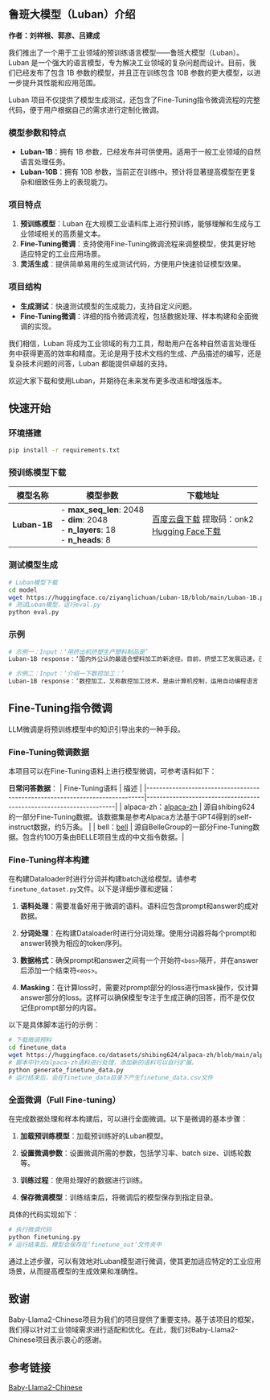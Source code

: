 ## 鲁班大模型（Luban）介绍
**作者：刘祥根、郭彦、吕建成**

我们推出了一个用于工业领域的预训练语言模型——鲁班大模型（Luban）。Luban 是一个强大的语言模型，专为解决工业领域的复杂问题而设计。目前，我们已经发布了包含 1B 参数的模型，并且正在训练包含 10B 参数的更大模型，以进一步提升其性能和应用范围。

Luban 项目不仅提供了模型生成测试，还包含了Fine-Tuning指令微调流程的完整代码，便于用户根据自己的需求进行定制化微调。

### 模型参数和特点
- **Luban-1B**：拥有 1B 参数，已经发布并可供使用。适用于一般工业领域的自然语言处理任务。
- **Luban-10B**：拥有 10B 参数，当前正在训练中。预计将显著提高模型在更复杂和细致任务上的表现能力。

### 项目特点
1. **预训练模型**：Luban 在大规模工业语料库上进行预训练，能够理解和生成与工业领域相关的高质量文本。
2. **Fine-Tuning微调**：支持使用Fine-Tuning微调流程来调整模型，使其更好地适应特定的工业应用场景。
3. **灵活生成**：提供简单易用的生成测试代码，方便用户快速验证模型效果。

### 项目结构
- **生成测试**：快速测试模型的生成能力，支持自定义问题。
- **Fine-Tuning微调**：详细的指令微调流程，包括数据处理、样本构建和全面微调的实现。

我们相信，Luban 将成为工业领域的有力工具，帮助用户在各种自然语言处理任务中获得更高的效率和精度。无论是用于技术文档的生成、产品描述的编写，还是复杂技术问题的问答，Luban 都能提供卓越的支持。

欢迎大家下载和使用Luban，并期待在未来发布更多改进和增强版本。

## 快速开始

### 环境搭建
```bash
pip install -r requirements.txt
```
### 预训练模型下载

| **模型名称** | **模型参数** | **下载地址** |
|--------------|---------------|--------------|
| **Luban-1B** | - **max_seq_len**: 2048<br>- **dim**: 2048<br>- **n_layers**: 18<br>- **n_heads**: 8 | [百度云盘下载](https://pan.baidu.com/s/1FkhcfS6CPreLZSgcZToBUg) 提取码：onk2<br>[Hugging Face下载](https://huggingface.co/ziyanglichuan/Luban-1B) |

### 测试模型生成
```bash
# Luban模型下载
cd model
wget https://huggingface.co/ziyanglichuan/Luban-1B/blob/main/Luban-1B.pth
# 测试Luban模型，运行eval.py
python eval.py
```

### 示例
```bash
# 示例一：Input：‘用挤出机挤塑生产塑料制品是’
Luban-1B response：‘国内外公认的最适合塑料加工的新途径。目前，挤塑工艺发展迅速，已经可以生产出厚度在0.03毫米至0.3毫米的无机高分子合金，而且能生产出耐腐蚀、重量轻、低密度、难燃、导电性能好等多种塑料制品。同时，塑料制品的成型技术、塑料制品加工工艺技术日趋完善和成熟，产品不断更新换代。’

# 示例二：Input：‘介绍一下数控加工：’
Luban-1B response：‘数控加工，又称数控加工技术，是由计算机控制，运用自动编程语言（即ERP软件）使数控机床实现自动控制的一种方法。其主要特点表现在：一是采用高速旋转的数控车床、车削中心或加工中心实现自动对刀，保证零件加工尺寸精度、表面加工质量、重复定位精度、重复定位行程精度和切削速度等方面。二是数控机床具有高能密度和多轴控制，可以自动实现多轴加工。三是数控机床的加工对象是以二维图形为主要特征的，因而适应性很强，其产品具有三维特征。’
```

## Fine-Tuning指令微调
LLM微调是将预训练模型中的知识引导出来的一种手段。

### Fine-Tuning微调数据
本项目可以在Fine-Tuning语料上进行模型微调，可参考语料如下：

**日常问答数据**：
| Fine-Tuning语料                                                            | 描述                                                                 |
|-----------------------------------------------------------------------------|--------------------------------------------------------------------|
| alpaca-zh：[alpaca-zh](https://huggingface.co/datasets/shibing624/alpaca-zh) | 源自shibing624的一部分Fine-Tuning数据。该数据集是参考Alpaca方法基于GPT4得到的self-instruct数据，约5万条。 |
| bell：[bell](https://huggingface.co/datasets/BelleGroup/train_1M_CN)         | 源自BelleGroup的一部分Fine-Tuning数据。包含约100万条由BELLE项目生成的中文指令数据。|

### Fine-Tuning样本构建

在构建Dataloader时进行分词并构建batch送给模型。请参考`finetune_dataset.py`文件。以下是详细步骤和逻辑：

1. **语料处理**：需要准备好用于微调的语料。语料应包含prompt和answer的成对数据。

2. **分词处理**：在构建Dataloader时进行分词处理。使用分词器将每个prompt和answer转换为相应的token序列。

3. **数据格式**：确保prompt和answer之间有一个开始符`<bos>`隔开，并在answer后添加一个结束符`<eos>`。

4. **Masking**：在计算loss时，需要对prompt部分的loss进行mask操作，仅计算answer部分的loss。这样可以确保模型专注于生成正确的回答，而不是仅仅记住prompt部分的内容。

以下是具体脚本运行的示例：

```bash
# 下载微调预料
cd finetune_data
wget https://huggingface.co/datasets/shibing624/alpaca-zh/blob/main/alpaca_gpt4_data_zh.json
# 脚本中针对alpaca-zh语料进行处理，添加新的语料可以自行扩展。
python generate_finetune_data.py
# 运行结束后，会在finetune_data目录下产生finetune_data.csv文件
```

### 全面微调（Full Fine-tuning）

在完成数据处理和样本构建后，可以进行全面微调。以下是微调的基本步骤：

1. **加载预训练模型**：加载预训练好的Luban模型。

2. **设置微调参数**：设置微调所需的参数，包括学习率、batch size、训练轮数等。

3. **训练过程**：使用处理好的数据进行训练。

4. **保存微调模型**：训练结束后，将微调后的模型保存到指定目录。

具体的代码实现如下：

```bash
# 执行微调代码
python finetuning.py
# 运行结束后，模型会保存在‘finetune_out’文件夹中
```
通过上述步骤，可以有效地对Luban模型进行微调，使其更加适应特定的工业应用场景，从而提高模型的生成效果和准确性。

## 致谢
Baby-Llama2-Chinese项目为我们的项目提供了重要支持。基于该项目的框架，我们得以针对工业领域需求进行适配和优化。在此，我们对Baby-Llama2-Chinese项目表示衷心的感谢。

## 参考链接
[Baby-Llama2-Chinese](https://github.com/DLLXW/baby-llama2-chinese)
